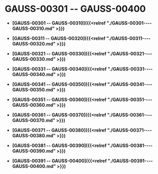 # GAUSS-00301 -- GAUSS-00400<a name="ZH-CN_TOPIC_0302073636"></a>

-   **[GAUSS-00301 -- GAUSS-00310]({{<relref "./GAUSS-00301----GAUSS-00310.md" >}})**

-   **[GAUSS-00311 -- GAUSS-00320]({{<relref "./GAUSS-00311----GAUSS-00320.md" >}})**

-   **[GAUSS-00321 -- GAUSS-00330]({{<relref "./GAUSS-00321----GAUSS-00330.md" >}})**

-   **[GAUSS-00331 -- GAUSS-00340]({{<relref "./GAUSS-00331----GAUSS-00340.md" >}})**

-   **[GAUSS-00341 -- GAUSS-00350]({{<relref "./GAUSS-00341----GAUSS-00350.md" >}})**

-   **[GAUSS-00351 -- GAUSS-00360]({{<relref "./GAUSS-00351----GAUSS-00360.md" >}})**

-   **[GAUSS-00361 -- GAUSS-00370]({{<relref "./GAUSS-00361----GAUSS-00370.md" >}})**

-   **[GAUSS-00371 -- GAUSS-00380]({{<relref "./GAUSS-00371----GAUSS-00380.md" >}})**

-   **[GAUSS-00381 -- GAUSS-00390]({{<relref "./GAUSS-00381----GAUSS-00390.md" >}})**

-   **[GAUSS-00391 -- GAUSS-00400]({{<relref "./GAUSS-00391----GAUSS-00400.md" >}})**
